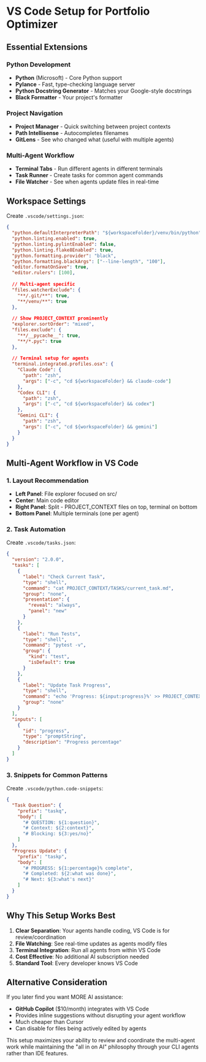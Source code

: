 # VS Code Setup for Portfolio Optimizer

## Essential Extensions

### Python Development
- **Python** (Microsoft) - Core Python support
- **Pylance** - Fast, type-checking language server
- **Python Docstring Generator** - Matches your Google-style docstrings
- **Black Formatter** - Your project's formatter

### Project Navigation
- **Project Manager** - Quick switching between project contexts
- **Path Intellisense** - Autocompletes filenames
- **GitLens** - See who changed what (useful with multiple agents)

### Multi-Agent Workflow
- **Terminal Tabs** - Run different agents in different terminals
- **Task Runner** - Create tasks for common agent commands
- **File Watcher** - See when agents update files in real-time

## Workspace Settings

Create `.vscode/settings.json`:

```json
{
  "python.defaultInterpreterPath": "${workspaceFolder}/venv/bin/python",
  "python.linting.enabled": true,
  "python.linting.pylintEnabled": false,
  "python.linting.flake8Enabled": true,
  "python.formatting.provider": "black",
  "python.formatting.blackArgs": ["--line-length", "100"],
  "editor.formatOnSave": true,
  "editor.rulers": [100],
  
  // Multi-agent specific
  "files.watcherExclude": {
    "**/.git/**": true,
    "**/venv/**": true
  },
  
  // Show PROJECT_CONTEXT prominently
  "explorer.sortOrder": "mixed",
  "files.exclude": {
    "**/__pycache__": true,
    "**/*.pyc": true
  },
  
  // Terminal setup for agents
  "terminal.integrated.profiles.osx": {
    "Claude Code": {
      "path": "zsh",
      "args": ["-c", "cd ${workspaceFolder} && claude-code"]
    },
    "Codex CLI": {
      "path": "zsh", 
      "args": ["-c", "cd ${workspaceFolder} && codex"]
    },
    "Gemini CLI": {
      "path": "zsh",
      "args": ["-c", "cd ${workspaceFolder} && gemini"]
    }
  }
}
```

## Multi-Agent Workflow in VS Code

### 1. Layout Recommendation
- **Left Panel**: File explorer focused on src/
- **Center**: Main code editor
- **Right Panel**: Split - PROJECT_CONTEXT files on top, terminal on bottom
- **Bottom Panel**: Multiple terminals (one per agent)

### 2. Task Automation

Create `.vscode/tasks.json`:

```json
{
  "version": "2.0.0",
  "tasks": [
    {
      "label": "Check Current Task",
      "type": "shell",
      "command": "cat PROJECT_CONTEXT/TASKS/current_task.md",
      "group": "none",
      "presentation": {
        "reveal": "always",
        "panel": "new"
      }
    },
    {
      "label": "Run Tests",
      "type": "shell",
      "command": "pytest -v",
      "group": {
        "kind": "test",
        "isDefault": true
      }
    },
    {
      "label": "Update Task Progress",
      "type": "shell",
      "command": "echo 'Progress: ${input:progress}%' >> PROJECT_CONTEXT/TASKS/current_task.md",
      "group": "none"
    }
  ],
  "inputs": [
    {
      "id": "progress",
      "type": "promptString",
      "description": "Progress percentage"
    }
  ]
}
```

### 3. Snippets for Common Patterns

Create `.vscode/python.code-snippets`:

```json
{
  "Task Question": {
    "prefix": "taskq",
    "body": [
      "# QUESTION: ${1:question}",
      "# Context: ${2:context}",
      "# Blocking: ${3:yes/no}"
    ]
  },
  "Progress Update": {
    "prefix": "taskp", 
    "body": [
      "# PROGRESS: ${1:percentage}% complete",
      "# Completed: ${2:what was done}",
      "# Next: ${3:what's next}"
    ]
  }
}
```

## Why This Setup Works Best

1. **Clear Separation**: Your agents handle coding, VS Code is for review/coordination
2. **File Watching**: See real-time updates as agents modify files
3. **Terminal Integration**: Run all agents from within VS Code
4. **Cost Effective**: No additional AI subscription needed
5. **Standard Tool**: Every developer knows VS Code

## Alternative Consideration

If you later find you want MORE AI assistance:
- **GitHub Copilot** ($10/month) integrates with VS Code
- Provides inline suggestions without disrupting your agent workflow
- Much cheaper than Cursor
- Can disable for files being actively edited by agents

This setup maximizes your ability to review and coordinate the multi-agent work while maintaining the "all in on AI" philosophy through your CLI agents rather than IDE features.
